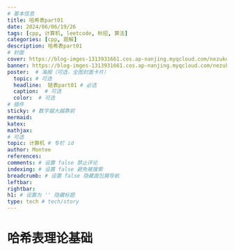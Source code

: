 ```yaml
---
# 基本信息
title: 哈希表part01
date: 2024/06/06/19/26
tags: [cpp, 计算机, leetcode, 秋招, 算法]
categories: [cpp, 题解]
description: 哈希表part01
# 封面
cover: https://blog-imges-1313931661.cos.ap-nanjing.myqcloud.com/nezuko-kamado-kimetsu-no-yaiba-hd-wallpaper-x-preview-27.jpg
banner: https://blog-imges-1313931661.cos.ap-nanjing.myqcloud.com/nezuko-kamado-kimetsu-no-yaiba-hd-wallpaper-x-preview-27.jpg
poster:  # 海报（可选，全图封面卡片）
  topic: # 可选
  headline:  链表part01 # 必选
  caption:  # 可选
  color:  # 可选
# 插件
sticky: # 数字越大越靠前
mermaid:
katex: 
mathjax: 
# 可选
topic: 计算机 # 专栏 id
author: Montee
references:
comments: # 设置 false 禁止评论
indexing: # 设置 false 避免被搜索
breadcrumb: # 设置 false 隐藏面包屑导航
leftbar: 
rightbar:
h1: # 设置为 '' 隐藏标题
type: tech # tech/story
---
```


# 哈希表理论基础

